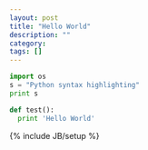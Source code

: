 ```yaml
---
layout: post
title: "Hello World"
description: ""
category: 
tags: []
---
```


```python
import os
s = "Python syntax highlighting"
print s

def test():
  print 'Hello World'
```


{% include JB/setup %}
